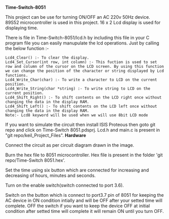 <b>Time-Switch-8051</b>

This project can be use for turning ON/OFF an AC 220v 50Hz device. 89S52 microcontroller is used in this project. 16 x 2 Lcd display is used for displaying time.
    
There is file in Time-Switch-8051/lcd.h by including this file in your C program file you can easily manupulate the lcd operations. Just by calling the below function :-
     
    Lcd4_Clear() :- To clear the display.
    Lcd4_Set_Cursor(int row, int column) :- This fuction is used to set row and column of the cursor on the LCD screen. By using this function we can change the position of the character or string displayed by Lcd functions.
    Lcd4_Write_Char(char) :- To write a character to LCD on the current position.
    Lcd4_Write_String(char *string) :- To write string to LCD on the current position.
    Lcd4_Shift_Right() :- To shift contents on the LCD right once without changing the data in the display RAM.
    Lcd4_Shift_Left() :- To shift contents on the LCD left once without changing the data in the display RAM.
    Note:- Lcd8 keyword will be used when we will use 8bit LCD mode   
If you want to simulate the circuit then install ISIS Proteous then goto git repo and click on Time-Switch 8051.pdsprj.
Lcd.h and main.c is present in "git repo/keil_Project_Files".
<b> Hardware </b>

Connect the circuit as per circuit diagram drawn in the image.

Burn the hex file to 8051 microcontroller. Hex file is present in the folder 'git repo/Time-Switch 8051.hex'.

Set the time using six button which are connected for increasing and decreasing of hours, minutes and seconds.

Turn on the enable switch(switch connected to port 3.6).

Switch on the button which is connect to port3.7 pin of 8051 for keeping the AC device in ON condition intially and will be OFF after your setted time will complete. OFF the switch if you want to keep the device OFF at initial condition after setted time will complete it will remain ON until you turn OFF.
